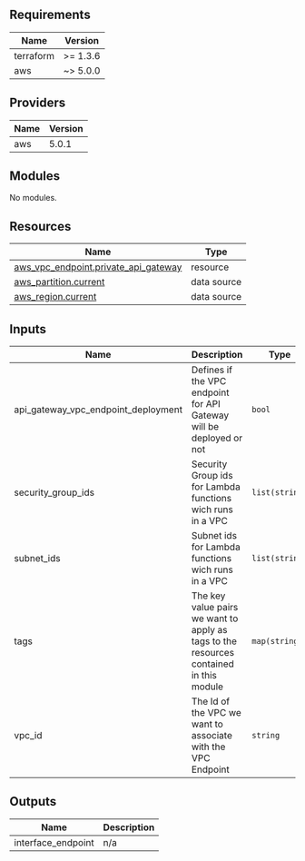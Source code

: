 ## Requirements

| Name      | Version  |
| --------- | -------- |
| terraform | >= 1.3.6 |
| aws       | ~> 5.0.0 |

## Providers

| Name | Version |
| ---- | ------- |
| aws  | 5.0.1   |

## Modules

No modules.

## Resources

| Name                                                                                                                             | Type        |
| -------------------------------------------------------------------------------------------------------------------------------- | ----------- |
| [aws_vpc_endpoint.private_api_gateway](https://registry.terraform.io/providers/hashicorp/aws/latest/docs/resources/vpc_endpoint) | resource    |
| [aws_partition.current](https://registry.terraform.io/providers/hashicorp/aws/latest/docs/data-sources/partition)                | data source |
| [aws_region.current](https://registry.terraform.io/providers/hashicorp/aws/latest/docs/data-sources/region)                      | data source |

## Inputs

| Name                                    | Description                                                                            | Type           | Default | Required |
| --------------------------------------- | -------------------------------------------------------------------------------------- | -------------- | ------- | :------: |
| api\_gateway\_vpc\_endpoint\_deployment | Defines if the VPC endpoint for API Gateway will be deployed or not                    | `bool`         | `false` |    no    |
| security\_group\_ids                    | Security Group ids for Lambda functions wich runs in a VPC                             | `list(string)` | n/a     |   yes    |
| subnet\_ids                             | Subnet ids for Lambda functions wich runs in a VPC                                     | `list(string)` | n/a     |   yes    |
| tags                                    | The key value pairs we want to apply as tags to the resources contained in this module | `map(string)`  | n/a     |   yes    |
| vpc\_id                                 | The Id of the VPC we want to associate with the VPC Endpoint                           | `string`       | n/a     |   yes    |

## Outputs

| Name                | Description |
| ------------------- | ----------- |
| interface\_endpoint | n/a         |
